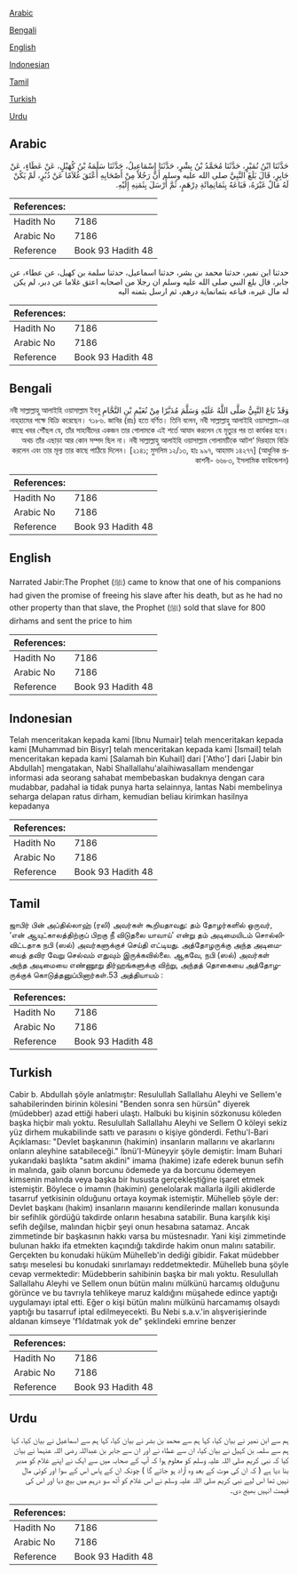 [Arabic](#arabic)

[Bengali](#bengali)

[English](#english)

[Indonesian](#indonesian)

[Tamil](#tamil)

[Turkish](#turkish)

[Urdu](#urdu)

## Arabic


<div dir="rtl" lang="ar" style={{fontSize:'larger',backgroundColor:'#f8f9fa',padding:20}}>
حَدَّثَنَا ابْنُ نُمَيْرٍ، حَدَّثَنَا مُحَمَّدُ بْنُ بِشْرٍ، حَدَّثَنَا إِسْمَاعِيلُ، حَدَّثَنَا سَلَمَةُ بْنُ كُهَيْلٍ، عَنْ عَطَاءٍ، عَنْ جَابِرٍ، قَالَ بَلَغَ النَّبِيَّ صلى الله عليه وسلم أَنَّ رَجُلاً مِنْ أَصْحَابِهِ أَعْتَقَ غُلاَمًا عَنْ دُبُرٍ، لَمْ يَكُنْ لَهُ مَالٌ غَيْرَهُ، فَبَاعَهُ بِثَمَانِمِائَةِ دِرْهَمٍ، ثُمَّ أَرْسَلَ بِثَمَنِهِ إِلَيْهِ‏.‏
</div>
<div style={{backgroundColor:'#f8f9fa',padding:20, marginBottom: 10}}><table> <thead> <tr> <th>References:</th> <th></th> </tr> </thead> <tbody><tr><td>Hadith No</td><td>7186</td></tr><tr><td>Arabic No</td><td>7186</td></tr><tr><td>Reference</td><td>Book 93 Hadith 48</td></tr></tbody></table></div>


<div dir="rtl" lang="ar" style={{fontSize:'larger',backgroundColor:'#f8f9fa',padding:20}}>
حدثنا ابن نمير، حدثنا محمد بن بشر، حدثنا اسماعيل، حدثنا سلمة بن كهيل، عن عطاء، عن جابر، قال بلغ النبي صلى الله عليه وسلم ان رجلا من اصحابه اعتق غلاما عن دبر، لم يكن له مال غيره، فباعه بثمانماية درهم، ثم ارسل بثمنه اليه
</div>
<div style={{backgroundColor:'#f8f9fa',padding:20, marginBottom: 10}}><table> <thead> <tr> <th>References:</th> <th></th> </tr> </thead> <tbody><tr><td>Hadith No</td><td>7186</td></tr><tr><td>Arabic No</td><td>7186</td></tr><tr><td>Reference</td><td>Book 93 Hadith 48</td></tr></tbody></table></div>

## Bengali


<div dir="rtl" lang="bn" style={{fontSize:'larger',backgroundColor:'#f8f9fa',padding:20}}>
وَقَدْ بَاعَ النَّبِيُّ صَلَّى اللَّهُ عَلَيْهِ وَسَلَّمَ مُدَبَّرًا مِنْ نُعَيْمِ بْنِ النَّحَّامِ নবী সাল্লাল্লাহু আলাইহি ওয়াসাল্লাম ইবনু নাহ্‌হামের পক্ষে বিক্রি করেছেন। ৭১৮৬. জাবির (রাঃ) হতে বর্ণিত। তিনি বলেন, নবী সাল্লাল্লাহু আলাইহি ওয়াসাল্লাম-এর কাছে খবর পৌঁছল যে, তাঁর সাহাবীদের একজন তার গোলামকে এই শর্তে আযাদ করলেন যে মৃত্যুর পর তা কার্যকর হবে। অথচ তাঁর এছাড়া আর কোন সম্পদ ছিল না। নবী সাল্লাল্লাহু আলাইহি ওয়াসাল্লাম গোলামটিকে আটশ‘ দিরহামে বিক্রি করলেন এবং তার মূল্য তার কাছে পাঠিয়ে দিলেন। [২১৪১; মুসলিম ১২/১৩, হাঃ ৯৯৭, আহমাদ ১৪২৭৭] (আধুনিক প্রকাশনী- ৬৬৮৩, ইসলামিক ফাউন্ডেশন)
</div>
<div style={{backgroundColor:'#f8f9fa',padding:20, marginBottom: 10}}><table> <thead> <tr> <th>References:</th> <th></th> </tr> </thead> <tbody><tr><td>Hadith No</td><td>7186</td></tr><tr><td>Arabic No</td><td>7186</td></tr><tr><td>Reference</td><td>Book 93 Hadith 48</td></tr></tbody></table></div>

## English


<div dir="ltr" lang="en" style={{fontSize:'larger',backgroundColor:'#f8f9fa',padding:20}}>
Narrated Jabir:The Prophet (ﷺ) came to know that one of his companions had given the promise of freeing his slave after his death, but as he had no other property than that slave, the Prophet (ﷺ) sold that slave for 800 dirhams and sent the price to him
</div>
<div style={{backgroundColor:'#f8f9fa',padding:20, marginBottom: 10}}><table> <thead> <tr> <th>References:</th> <th></th> </tr> </thead> <tbody><tr><td>Hadith No</td><td>7186</td></tr><tr><td>Arabic No</td><td>7186</td></tr><tr><td>Reference</td><td>Book 93 Hadith 48</td></tr></tbody></table></div>

## Indonesian


<div dir="ltr" lang="id" style={{fontSize:'larger',backgroundColor:'#f8f9fa',padding:20}}>
Telah menceritakan kepada kami [Ibnu Numair] telah menceritakan kepada kami [Muhammad bin Bisyr] telah menceritakan kepada kami [Ismail] telah menceritakan kepada kami [Salamah bin Kuhail] dari ['Atho'] dari [Jabir bin Abdullah] mengatakan, Nabi Shallallahu'alaihiwasallam mendengar informasi ada seorang sahabat membebaskan budaknya dengan cara mudabbar, padahal ia tidak punya harta selainnya, lantas Nabi membelinya seharga delapan ratus dirham, kemudian beliau kirimkan hasilnya kepadanya
</div>
<div style={{backgroundColor:'#f8f9fa',padding:20, marginBottom: 10}}><table> <thead> <tr> <th>References:</th> <th></th> </tr> </thead> <tbody><tr><td>Hadith No</td><td>7186</td></tr><tr><td>Arabic No</td><td>7186</td></tr><tr><td>Reference</td><td>Book 93 Hadith 48</td></tr></tbody></table></div>

## Tamil


<div dir="ltr" lang="ta" style={{fontSize:'larger',backgroundColor:'#f8f9fa',padding:20}}>
ஜாபிர் பின் அப்தில்லாஹ் (ரலி) அவர்கள் கூறியதாவது: தம் தோழர்களில் ஒருவர், ‘என் ஆயுட்காலத்திற்குப் பிறகு நீ விடுதலை யாவாய்’ என்று தம் அடிமையிடம் சொல்லிவிட்டதாக நபி (ஸல்) அவர்களுக்குச் செய்தி எட்டியது. அத்தோழருக்கு அந்த அடிமையைத் தவிர வேறு செல்வம் எதுவும் இருக்கவில்லை. ஆகவே, நபி (ஸல்) அவர்கள் அந்த அடிமையை எண்ணூறு திர்ஹங்களுக்கு விற்று, அந்தத் தொகையை அத்தோழருக்குக் கொடுத்தனுப்பினார்கள்.53 அத்தியாயம் :
</div>
<div style={{backgroundColor:'#f8f9fa',padding:20, marginBottom: 10}}><table> <thead> <tr> <th>References:</th> <th></th> </tr> </thead> <tbody><tr><td>Hadith No</td><td>7186</td></tr><tr><td>Arabic No</td><td>7186</td></tr><tr><td>Reference</td><td>Book 93 Hadith 48</td></tr></tbody></table></div>

## Turkish


<div dir="ltr" lang="tr" style={{fontSize:'larger',backgroundColor:'#f8f9fa',padding:20}}>
Cabir b. Abdullah şöyle anlatmıştır: Resulullah Sallallahu Aleyhi ve Sellem'e sahabilerinden birinin kölesini "Benden sonra sen hürsün" diyerek (müdebber) azad ettiği haberi ulaştı. Halbuki bu kişinin sözkonusu köleden başka hiçbir malı yoktu. Resulullah Sallallahu Aleyhi ve Sellem O köleyi sekiz yüz dirhem mukabilinde sattı ve parasını o kişiye gönderdi. Fethu'l-Bari Açıklaması: "Devlet başkanının (hakimin) insanların mallarını ve akarlarını onların aleyhine satabileceği." İbnü'I-Müneyyir şöyle demiştir: İmam Buhari yukarıdaki başlıkta "satım akdini" imama (hakime) izafe ederek bunun sefih in malında, gaib olanın borcunu ödemede ya da borcunu ödemeyen kimsenin malında veya başka bir hususta gerçekleştiğine işaret etmek istemiştir. Böylece o imamın (hakimin) genelolarak mallarla ilgili akidlerde tasarruf yetkisinin olduğunu ortaya koymak istemiştir. Mühelleb şöyle der: Devlet başkanı (hakim) insanların maııarını kendilerinde malları konusunda bir sefihlik gördüğü takdirde onların hesabına satabilir. Buna karşılık kişi sefih değilse, malından hiçbir şeyi onun hesabına satamaz. Ancak zimmetinde bir başkasının hakkı varsa bu müstesnadır. Yani kişi zimmetinde bulunan hakkı ifa etmekten kaçındığı takdirde hakim onun malını satabilir. Gerçekten bu konudaki hüküm Mühelleb'in dediği gibidir. Fakat müdebber satışı meselesi bu konudaki sınırlamayı reddetmektedir. Mühelleb buna şöyle cevap vermektedir: Müdebberin sahibinin başka bir malı yoktu. Resulullah Sallallahu Aleyhi ve Sellem onun bütün malını mülkünü harcamış olduğunu görünce ve bu tavrıyla tehlikeye maruz kaldığını müşahede edince yaptığı uygulamayı iptal etti. Eğer o kişi bütün malını mülkünü harcamamış olsaydı yaptığı bu tasarruf iptal edilmeyecekti. Bu Nebi s.a.v.'in alışverişierinde aldanan kimseye 'f1ıldatmak yok de" şeklindeki emrine benzer
</div>
<div style={{backgroundColor:'#f8f9fa',padding:20, marginBottom: 10}}><table> <thead> <tr> <th>References:</th> <th></th> </tr> </thead> <tbody><tr><td>Hadith No</td><td>7186</td></tr><tr><td>Arabic No</td><td>7186</td></tr><tr><td>Reference</td><td>Book 93 Hadith 48</td></tr></tbody></table></div>

## Urdu


<div dir="rtl" lang="ur" style={{fontSize:'larger',backgroundColor:'#f8f9fa',padding:20}}>
ہم سے ابن نمیر نے بیان کیا، کہا ہم سے محمد بن بشر نے بیان کیا، کہا ہم سے اسماعیل نے بیان کیا، کہا ہم سے سلمہ بن کہیل نے بیان کیا، ان سے عطاء نے اور ان سے جابر بن عبداللہ رضی اللہ عنہما نے بیان کیا کہ نبی کریم صلی اللہ علیہ وسلم کو معلوم ہوا کہ آپ کے صحابہ میں سے ایک نے اپنے غلام کو مدبر بنا دیا ہے ( کہ ان کی موت کے بعد وہ آزاد ہو جائے گا ) چونکہ ان کے پاس اس کے سوا اور کوئی مال نہیں تھا اس لیے نبی کریم صلی اللہ علیہ وسلم نے اس غلام کو آٹھ سو درہم میں بیچ دیا اور اس کی قیمت انہیں بھیج دی۔
</div>
<div style={{backgroundColor:'#f8f9fa',padding:20, marginBottom: 10}}><table> <thead> <tr> <th>References:</th> <th></th> </tr> </thead> <tbody><tr><td>Hadith No</td><td>7186</td></tr><tr><td>Arabic No</td><td>7186</td></tr><tr><td>Reference</td><td>Book 93 Hadith 48</td></tr></tbody></table></div>